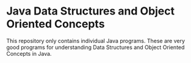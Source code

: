 # Java Data Structures and Object Oriented Concepts

This repository only contains individual Java programs.
These are very good programs for understanding Data Structures and 
Object Oriented Concepts in Java. 
